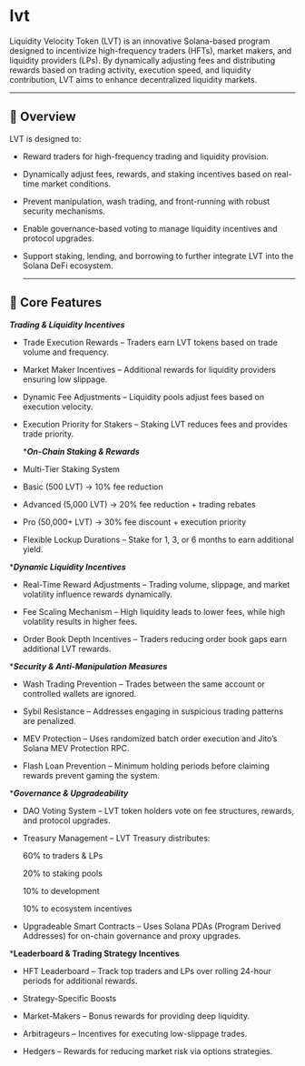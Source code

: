# lvt

Liquidity Velocity Token (LVT) is an innovative Solana-based program designed to incentivize high-frequency traders (HFTs), market makers, and liquidity providers (LPs). By dynamically adjusting fees and distributing rewards based on trading activity, execution speed, and liquidity contribution, LVT aims to enhance decentralized liquidity markets.

---

## 📌 Overview

 LVT is designed to: 

- Reward traders for high-frequency trading and liquidity provision.

- Dynamically adjust fees, rewards, and staking incentives based on real-time market conditions.

- Prevent manipulation, wash trading, and front-running with robust security mechanisms.

- Enable governance-based voting to manage liquidity incentives and protocol upgrades.

- Support staking, lending, and borrowing to further integrate LVT into the Solana DeFi ecosystem.

  ---

 ##  🚀 Core Features

***Trading & Liquidity Incentives***

- Trade Execution Rewards – Traders earn LVT tokens based on trade volume and frequency.

- Market Maker Incentives – Additional rewards for liquidity providers ensuring low slippage.

- Dynamic Fee Adjustments – Liquidity pools adjust fees based on execution velocity.

- Execution Priority for Stakers – Staking LVT reduces fees and provides trade priority.

  ****On-Chain Staking & Rewards***

- Multi-Tier Staking System

- Basic (500 LVT) → 10% fee reduction

- Advanced (5,000 LVT) → 20% fee reduction + trading rebates

- Pro (50,000+ LVT) → 30% fee discount + execution priority

- Flexible Lockup Durations – Stake for 1, 3, or 6 months to earn additional yield.

****Dynamic Liquidity Incentives***

- Real-Time Reward Adjustments – Trading volume, slippage, and market volatility influence rewards dynamically.

- Fee Scaling Mechanism – High liquidity leads to lower fees, while high volatility results in higher fees.

- Order Book Depth Incentives – Traders reducing order book gaps earn additional LVT rewards.

****Security & Anti-Manipulation Measures***

- Wash Trading Prevention – Trades between the same account or controlled wallets are ignored.

- Sybil Resistance – Addresses engaging in suspicious trading patterns are penalized.

- MEV Protection – Uses randomized batch order execution and Jito’s Solana MEV Protection RPC.

- Flash Loan Prevention – Minimum holding periods before claiming rewards prevent gaming the system.

****Governance & Upgradeability***

- DAO Voting System – LVT token holders vote on fee structures, rewards, and protocol upgrades.

- Treasury Management – LVT Treasury distributes:

  60% to traders & LPs

  20% to staking pools

  10% to development

  10% to ecosystem incentives

- Upgradeable Smart Contracts – Uses Solana PDAs (Program Derived Addresses) for on-chain governance and proxy upgrades.


***Leaderboard & Trading Strategy Incentives**

- HFT Leaderboard – Track top traders and LPs over rolling 24-hour periods for additional rewards.

- Strategy-Specific Boosts

- Market-Makers – Bonus rewards for providing deep liquidity.

- Arbitrageurs – Incentives for executing low-slippage trades.

- Hedgers – Rewards for reducing market risk via options strategies.


